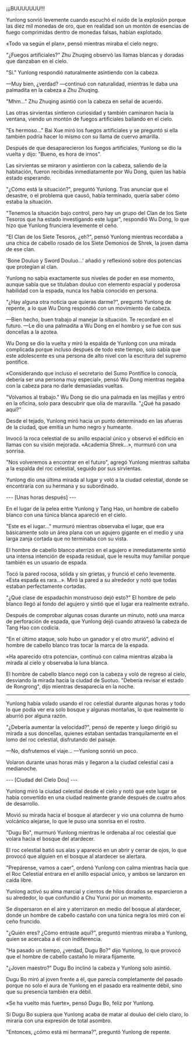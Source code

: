 
¡¡¡BUUUUUUU!!!

Yunlong sonrió levemente cuando escuchó el ruido de la explosión porque las diez mil monedas de oro, que en realidad son un montón de esencias de fuego comprimidas dentro de monedas falsas, habían explotado.

«Todo va según el plan», pensó mientras miraba el cielo negro.

"¿Fuegos artificiales?" Zhu Zhuqing observó las llamas blancas y doradas que danzaban en el cielo.

"Sí." Yunlong respondió naturalmente asintiendo con la cabeza.

—Muy bien, ¿verdad? —continuó con naturalidad, mientras le daba una palmadita en la cabeza a Zhu Zhuqing.

"Mhm..." Zhu Zhuqing asintió con la cabeza en señal de acuerdo.

Las otras sirvientas sintieron curiosidad y también caminaron hacia la ventana, viendo un montón de fuegos artificiales bailando en el cielo.

"Es hermoso..." Bai Xue miró los fuegos artificiales y se preguntó si ella también podría hacer lo mismo con su llama de cuervo amarilla.

Después de que desaparecieron los fuegos artificiales, Yunlong se dio la vuelta y dijo: "Bueno, es hora de irnos".

Las sirvientas se miraron y asintieron con la cabeza, saliendo de la habitación, fueron recibidas inmediatamente por Wu Dong, quien las había estado esperando.

"¿Cómo está la situación?", preguntó Yunlong. Tras anunciar que el desastre, o el problema que causó, había terminado, quería saber cómo estaba la situación.

"Tenemos la situación bajo control, pero hay un grupo del Clan de los Siete Tesoros que ha estado investigando este lugar", respondió Wu Dong, lo que hizo que Yunlong frunciera levemente el ceño.

"El Clan de los Siete Tesoros, ¿eh?", pensó Yunlong mientras recordaba a una chica de cabello rosado de los Siete Demonios de Shrek, la joven dama de ese clan.

'Bone Douluo y Sword Douluo…' añadió y reflexionó sobre dos potencias que protegían al clan.

Yunlong no sabía exactamente sus niveles de poder en ese momento, aunque sabía que se titulaban douluo con elemento espacial y poderosa habilidad con la espada, nunca los había conocido en persona.

"¿Hay alguna otra noticia que quieras darme?", preguntó Yunlong de repente, a lo que Wu Dong respondió con un movimiento de cabeza.

—Bien hecho, buen trabajo al manejar la situación. Te recordaré en el futuro. —Le dio una palmadita a Wu Dong en el hombro y se fue con sus doncellas a la azotea.

Wu Dong se dio la vuelta y miró la espalda de Yunlong con una mirada complicada porque incluso después de todo este tiempo, solo sabía que este adolescente es una persona de alto nivel con la escritura del supremo pontífice.

«Considerando que incluso el secretario del Sumo Pontífice lo conocía, debería ser una persona muy especial», pensó Wu Dong mientras negaba con la cabeza para no darle demasiadas vueltas.

"Volvamos al trabajo." Wu Dong se dio una palmada en las mejillas y entró en la oficina, solo para descubrir que olía de maravilla. "¿Qué ha pasado aquí?"

Desde el tejado, Yunlong miró hacia un punto determinado en las afueras de la ciudad, que emitía un humo negro y humeante.

Invocó la roca celestial de su anillo espacial único y observó el edificio en llamas con su visión mejorada. «Academia Shrek...», murmuró con una sonrisa.

"Nos volveremos a encontrar en el futuro", agregó Yunlong mientras saltaba a la espalda del roc celestial, seguido por sus sirvientas.

Yunlong dio una última mirada al lugar y voló a la ciudad celestial, donde se encontraría con su hermana y su subordinado.

--- [Unas horas después] ---

En el lugar de la pelea entre Yunlong y Tang Hao, un hombre de cabello blanco con una túnica blanca apareció en el cielo.

"Este es el lugar..." murmuró mientras observaba el lugar, que era básicamente solo un área plana con un agujero gigante en el medio y una larga zanja cortada que no terminaba con su vista.

El hombre de cabello blanco aterrizó en el agujero e inmediatamente sintió una intensa intención de espada residual, que le resulta muy familiar porque también es un usuario de espada.

Tocó la pared rocosa, sólida y sin grietas, y frunció el ceño levemente. «Esta espada es rara...». Miró la pared a su alrededor y notó que todas estaban perfectamente cortadas.

"¿Qué clase de espadachín monstruoso dejó esto?" El hombre de pelo blanco llegó al fondo del agujero y sintió que el lugar era realmente extraño.

Después de comprobar algunas cosas durante un minuto, notó una marca de perforación de espada, que Yunlong dejó cuando atravesó la cabeza de Tang Hao con codicia.

"En el último ataque, solo hubo un ganador y el otro murió", adivinó el hombre de cabello blanco tras tocar la marca de la espada.

«Ha aparecido otra potencia», continuó con calma mientras alzaba la mirada al cielo y observaba la luna blanca.

El hombre de cabello blanco negó con la cabeza y voló de regreso al cielo, desviando la mirada hacia la ciudad de Suotuo. "Debería revisar el estado de Rongrong", dijo mientras desaparecía en la noche.

---------

Yunlong había volado usando el roc celestial durante algunas horas y todo lo que podía ver era solo bosque y algunas montañas, lo que realmente lo aburrió por alguna razón.

"¿Debería aumentar la velocidad?", pensó de repente y luego dirigió su mirada a sus doncellas, quienes estaban sentadas tranquilamente en el lomo del roc celestial, disfrutando del paisaje.

—No, disfrutemos el viaje... —Yunlong sonrió un poco.

Volaron durante unas horas más y llegaron a la ciudad celestial casi a medianoche.

--- [Ciudad del Cielo Dou] ---

Yunlong miró la ciudad celestial desde el cielo y notó que este lugar se había convertido en una ciudad realmente grande después de cuatro años de desarrollo.

Movió su mirada hacia el bosque al atardecer y vio una columna de humo volcánico alejarse, lo que le puso una sonrisa en el rostro.

"Dugu Bo", murmuró Yunlong mientras le ordenaba al roc celestial que volara hacia el bosque del atardecer.

El roc celestial batió sus alas y apareció en un abrir y cerrar de ojos, lo que provocó que alguien en el bosque al atardecer se alertara.

"Prepárense, vamos a caer", ordenó Yunlong con calma mientras hacía que el Roc Celestial entrara en el anillo espacial único, y ambos se lanzaron en caída libre.

Yunlong activó su alma marcial y cientos de hilos dorados se esparcieron a su alrededor, lo que confundió a Chu Yunxi por un momento.

Se dispersaron en el aire y aterrizaron en medio del bosque al atardecer, donde un hombre de cabello castaño con una túnica negra los miró con el ceño fruncido.

"¿Quién eres? ¿Cómo entraste aquí?", preguntó mientras miraba a Yunlong, quien se acercaba a él con indiferencia.

"Ha pasado un tiempo, ¿verdad, Dugu Bo?" dijo Yunlong, lo que provocó que el hombre de cabello castaño lo mirara fijamente.

"¿Joven maestro?" Dugu Bo inclinó la cabeza y Yunlong solo asintió.

Dugu Bo miró al joven frente a él, que parecía completamente del pasado porque no solo el aura de Yunlong en el pasado era realmente débil, sino que su presencia también era débil.

«Se ha vuelto más fuerte», pensó Dugu Bo, feliz por Yunlong.

Si Dugu Bo supiera que Yunlong acaba de matar al douluo del cielo claro, lo miraría con una expresión de total asombro.

"Entonces, ¿cómo está mi hermana?", preguntó Yunlong de repente.
